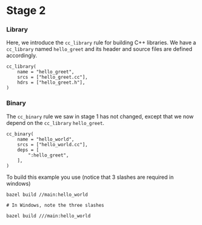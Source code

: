 # Stage 2

### Library

Here, we introduce the `cc_library` rule for building C++ libraries. We have a `cc_library` named `hello_greet` and its header and source files are defined accordingly.

```
cc_library(
    name = "hello_greet",
    srcs = ["hello_greet.cc"],
    hdrs = ["hello_greet.h"],
)
```

### Binary

The `cc_binary` rule we saw in stage 1 has not changed, except that we now depend on the `cc_library` `hello_greet`.

```
cc_binary(
    name = "hello_world",
    srcs = ["hello_world.cc"],
    deps = [
        ":hello_greet",
    ],
)
```

To build this example you use (notice that 3 slashes are required in windows)

```
bazel build //main:hello_world

# In Windows, note the three slashes

bazel build ///main:hello_world
```
